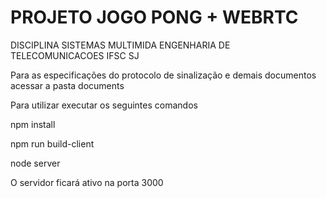 # PROJETO JOGO PONG + WEBRTC

DISCIPLINA SISTEMAS MULTIMIDA
ENGENHARIA DE TELECOMUNICACOES IFSC SJ

Para as especificações do protocolo de sinalização e demais documentos acessar a pasta documents

Para utilizar executar os seguintes comandos

npm install

npm run build-client

node server

O servidor ficará ativo na porta 3000
